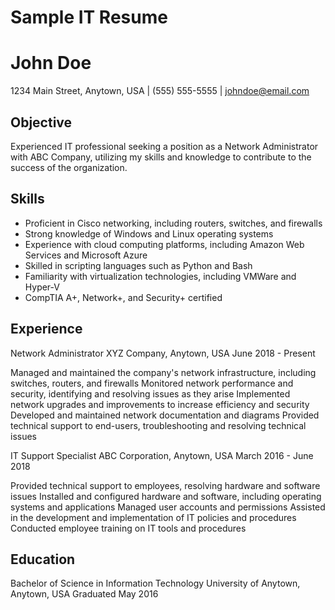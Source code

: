 # Sample IT Resume

# John Doe
1234 Main Street, Anytown, USA | (555) 555-5555 | johndoe@email.com

## Objective
Experienced IT professional seeking a position as a Network Administrator with ABC Company, utilizing my skills and knowledge to contribute to the success of the organization.

## Skills
- Proficient in Cisco networking, including routers, switches, and firewalls
- Strong knowledge of Windows and Linux operating systems
- Experience with cloud computing platforms, including Amazon Web Services and Microsoft Azure
- Skilled in scripting languages such as Python and Bash
- Familiarity with virtualization technologies, including VMWare and Hyper-V
- CompTIA A+, Network+, and Security+ certified

## Experience
Network Administrator
XYZ Company, Anytown, USA
June 2018 - Present

Managed and maintained the company's network infrastructure, including switches, routers, and firewalls
Monitored network performance and security, identifying and resolving issues as they arise
Implemented network upgrades and improvements to increase efficiency and security
Developed and maintained network documentation and diagrams
Provided technical support to end-users, troubleshooting and resolving technical issues

IT Support Specialist
ABC Corporation, Anytown, USA
March 2016 - June 2018

Provided technical support to employees, resolving hardware and software issues
Installed and configured hardware and software, including operating systems and applications
Managed user accounts and permissions
Assisted in the development and implementation of IT policies and procedures
Conducted employee training on IT tools and procedures

## Education
Bachelor of Science in Information Technology
University of Anytown, Anytown, USA
Graduated May 2016
